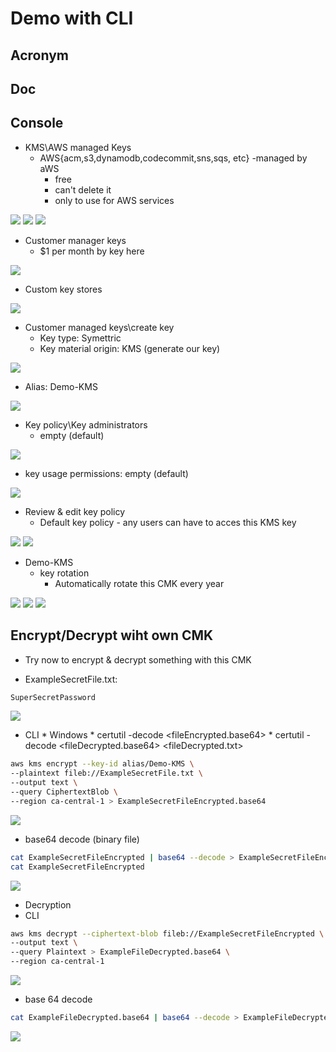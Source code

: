 # Demo with CLI

## Acronym

## Doc

## Console
* KMS\AWS managed Keys
    * AWS\{acm,s3,dynamodb,codecommit,sns,sqs, etc} -managed by aWS
      * free
      * can't delete it
      * only to use for AWS services

[<img src="https://i.imgur.com/VxElNqt.png">](https://i.imgur.com/VxElNqt.png)
[<img src="https://i.imgur.com/7zj7Px5.png">](https://i.imgur.com/7zj7Px5.png)
[<img src="https://i.imgur.com/J7TcxAc.png">](https://i.imgur.com/J7TcxAc.png)

* Customer manager keys
    * $1 per month by key here

[<img src="https://i.imgur.com/sqHv8E8.png">](https://i.imgur.com/sqHv8E8.png)

* Custom key stores

[<img src="https://i.imgur.com/snzq7m8.png">](https://i.imgur.com/snzq7m8.png)

* Customer managed keys\create key
    * Key type: Symettric
    * Key material origin: KMS (generate our key)
    
[<img src="https://i.imgur.com/dwF715g.png">](https://i.imgur.com/dwF715g.png)

* Alias: Demo-KMS

[<img src="https://i.imgur.com/Mx6olZD.png">](https://i.imgur.com/Mx6olZD.png)

* Key policy\Key administrators
    * empty (default)
    
[<img src="https://i.imgur.com/9d33f55.png">](https://i.imgur.com/9d33f55.png)

* key usage permissions: empty (default)
    
[<img src="https://i.imgur.com/9zV2Tst.png">](https://i.imgur.com/9zV2Tst.png)

* Review & edit key policy
    * Default key policy - any users can have to acces this KMS key
    
[<img src="https://i.imgur.com/lZID4tD.png">](https://i.imgur.com/lZID4tD.png)
[<img src="https://i.imgur.com/m2Qo4ru.png">](https://i.imgur.com/m2Qo4ru.png)

* Demo-KMS
    * key rotation
      * Automatically rotate this CMK every year

[<img src="https://i.imgur.com/9hTqtl7.png">](https://i.imgur.com/9hTqtl7.png)
[<img src="https://i.imgur.com/tEEyx3Z.png">](https://i.imgur.com/tEEyx3Z.png)
[<img src="https://i.imgur.com/8248TUT.png">](https://i.imgur.com/8248TUT.png)

## Encrypt/Decrypt wiht own CMK
* Try now to encrypt & decrypt something with this CMK

* ExampleSecretFile.txt:
````txt
SuperSecretPassword
````

[<img src="https://i.imgur.com/rmnWZqX.png">](https://i.imgur.com/rmnWZqX.png)

* CLI
      * Windows
         * certutil -decode <fileEncrypted.base64> <fileEncrypted>
         * certutil -decode <fileDecrypted.base64> <fileDecrypted.txt>
      
````bash
aws kms encrypt --key-id alias/Demo-KMS \
--plaintext fileb://ExampleSecretFile.txt \
--output text \
--query CiphertextBlob \
--region ca-central-1 > ExampleSecretFileEncrypted.base64
````
[<img src="https://i.imgur.com/CKyTwXx.png">](https://i.imgur.com/CKyTwXx.png)

* base64 decode (binary file)
````bash
cat ExampleSecretFileEncrypted | base64 --decode > ExampleSecretFileEncrypted
cat ExampleSecretFileEncrypted
````
[<img src="https://i.imgur.com/S7urgEV.png">](https://i.imgur.com/S7urgEV.png)

* Decryption
* CLI
````bash
aws kms decrypt --ciphertext-blob fileb://ExampleSecretFileEncrypted \
--output text \
--query Plaintext > ExampleFileDecrypted.base64 \
--region ca-central-1
````
[<img src="https://i.imgur.com/nHgBe81.png">](https://i.imgur.com/nHgBe81.png)

* base 64 decode
````bash
cat ExampleFileDecrypted.base64 | base64 --decode > ExampleFileDecrypted.txt
````
[<img src="https://i.imgur.com/w3Rczai.png">](https://i.imgur.com/w3Rczai.png)
